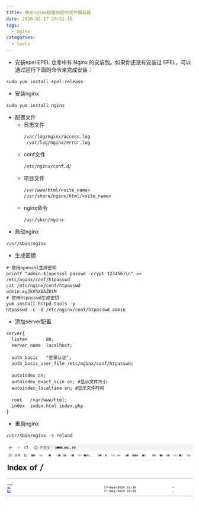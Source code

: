 ```yaml
---
title: 使用nginx搭建加密的文件服务器
date: 2020-02-17 20:51:10
tags:
  - nginx
categories:
  - tools
---
```


+ 安装epel
EPEL 仓库中有 Nginx 的安装包。如果你还没有安装过 EPEL，可以通过运行下面的命令来完成安装：
```
sudo yum install epel-release
```
+ 安装nginx
```
sudo yum install nginx
```
+ 配置文件
  + 日志文件
    ```
    /var/log/nginx/access.log
     /var/log/nginx/error.log
    ```
  + conf文件
    ```
    /etc/nginx/conf.d/
    ```
  + 项目文件
    ```
    /var/www/html/<site_name>
    /usr/share/nginx/html/<site_name>
    ```
  + nginx命令
    ```
    /usr/sbin/nginx
    ```
+ 启动nginx
```
/usr/sbin/nginx
```
+ 生成密钥
```
# 使用openssl生成密钥
printf "admin:$(openssl passwd -crypt 123456)\n" >> /etc/nginx/conf/htpasswd
cat /etc/nginx/conf/htpasswd
admin:xyJkVhXGAZ8tM
# 使用htpasswd生成密钥
yum install httpd-tools -y
htpasswd -c -d /etc/nginx/conf/htpasswd admin
```
+ 添加server配置
```
server{
  listen       80;
  server_name  localhost;

  auth_basic   "登录认证";
  auth_basic_user_file /etc/nginx/conf/htpasswd;

  autoindex on;
  autoindex_exact_size on; #显示文件大小
  autoindex_localtime on; #显示文件时间

  root   /var/www/html;
  index  index.html index.php
}
```
+ 重启nginx
```
/usr/sbin/nginx -s reload
```
![nginx-file-server](/images/nginx-file-server.png)